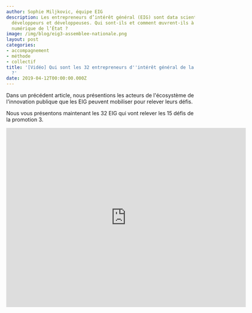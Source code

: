 ```yaml
---
author: Sophie Miljkovic, équipe EIG
description: Les entrepreneurs d’intérêt général (EIG) sont data scientists, designers,
  développeurs et développeuses. Qui sont-ils et comment œuvrent-ils à la transformation
  numérique de l’État ?
image: /img/blog/eig3-assemblee-nationale.png
layout: post
categories:
- accompagnement
- méthode
- collectif
title: '[Vidéo] Qui sont les 32 entrepreneurs d''intérêt général de la promotion 3
  ?'
date: 2019-04-12T00:00:00.000Z
---
```


Dans un précédent article, nous présentions les acteurs de l'écosystème de l'innovation publique que les EIG peuvent mobiliser pour relever leurs défis.

Nous vous présentons maintenant les 32 EIG qui vont relever les 15 défis de la promotion 3. 

<iframe frameborder="0" width="640" height="480" src="https://www.dailymotion.com/embed/video/x75h2pz" allowfullscreen allow="autoplay"></iframe>
